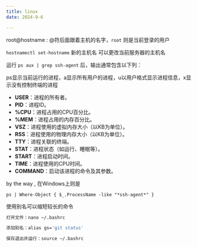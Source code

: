 ```yaml
---
title: linux
date: 2024-9-6

---
```


root@hostname : @符后面跟着主机的名字，`root` 则是当前登录的用户

`hostnamectl set-hostname` 新的主机名 可以更改当前服务器的主机名



运行 `ps aux | grep ssh-agent` 后，输出通常包含以下列：

ps显示当前运行的进程，a显示所有用户的进程，u以用户格式显示进程信息，x显示没有控制终端的进程

- **USER**：进程的所有者。
- **PID**：进程ID。
- **%CPU**：进程占用的CPU百分比。
- **%MEM**：进程占用的内存百分比。
- **VSZ**：进程使用的虚拟内存大小（以KB为单位）。
- **RSS**：进程使用的物理内存大小（以KB为单位）。
- **TTY**：进程关联的终端。
- **STAT**：进程状态（如运行、睡眠等）。
- **START**：进程启动时间。
- **TIME**：进程使用的CPU时间。
- **COMMAND**：启动该进程的命令及其参数。

by the way , 在Windows上则是

`ps | Where-Object { $_.ProcessName -like "*ssh-agent*" }`



使用别名可以缩短较长的命令

```bash
打开文件：nano ~/.bashrc

添加别名：alias gs='git status'

保存退出并运行：source ~/.bashrc
```

